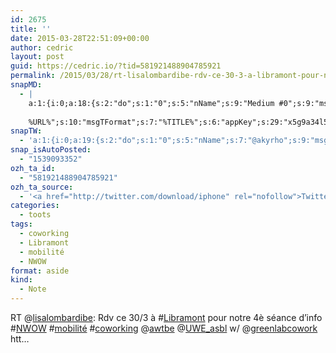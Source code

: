 ```yaml
---
id: 2675
title: ''
date: 2015-03-28T22:51:09+00:00
author: cedric
layout: post
guid: https://cedric.io/?tid=581921488904785921
permalink: /2015/03/28/rt-lisalombardibe-rdv-ce-30-3-a-libramont-pour-notre-4e-seance-dinfo-nwow-mobilite-coworking-awtbe-uwe_asbl-w-greenlabcowork-htt/
snapMD:
  - |
    a:1:{i:0;a:18:{s:2:"do";s:1:"0";s:5:"nName";s:9:"Medium #0";s:9:"msgFormat";s:19:"%FULLTEXT%
    
    %URL%";s:10:"msgTFormat";s:7:"%TITLE%";s:6:"appKey";s:29:"x5g9a34l5z294i5y2q284e4g54454";s:6:"appSec";s:85:"d3h0a44e4s2b4i5u2r234m5f5b4v2l5q2a444h574347464a454x2w20374447494c484b4w2c464f5u2d4z2";s:8:"inclTags";s:1:"1";s:7:"fltrsOn";i:0;s:5:"fltrs";a:0:{}s:7:"proxyOn";i:0;s:7:"useSURL";i:0;s:1:"v";i:350;s:4:"publ";s:1:"0";s:11:"accessToken";s:65:"2353413aa5437433e5648ccf74a16119308317c52d1a24d8ed99f26add037528a";s:12:"appAppUserID";s:65:"104b21fd8da79171a6e7bf800d03b4b761204f242935e05d2d86850a6b1635f77";s:14:"appAppUserName";s:26:"Cédric Bousmanne (akyrho)";s:13:"appAppUserURL";s:26:"https://medium.com/@akyrho";s:7:"pubList";a:0:{}}}
snapTW:
  - 'a:1:{i:0;a:19:{s:2:"do";s:1:"0";s:5:"nName";s:7:"@akyrho";s:9:"msgFormat";s:26:"%TITLE%. %EXCERPT% - %URL%";s:6:"appKey";s:55:"x5g9a8325v2y475r3c4m48584n53446p423r3r5u3e356j5j3k4r2p3";s:6:"appSec";s:105:"d3h0a94o46415u594v3q5l5n5l4r4x474x4j484o473u4i5w2m4k494z2k344n306n5r3l5v2s554p4n3p3k45495c3z4v4d3m3u5w525";s:7:"fltrsOn";i:0;s:5:"fltrs";a:0:{}s:7:"proxyOn";i:0;s:7:"useSURL";i:0;s:1:"v";i:350;s:5:"twURL";s:25:"http://twitter.com/akyrho";s:11:"accessToken";s:50:"6678782-Eyg60SCeh7762DEIsYtTPD5GVeOuSN8ATMdF2Lpppe";s:14:"accessTokenSec";s:45:"PgGDCbcYLJnR5esZjY9ID72A33mUNCYnQwaQTBsojSJNa";s:5:"tw140";i:0;s:10:"riComments";s:1:"1";s:11:"riCommentsM";s:1:"1";s:12:"riCommentsAA";s:1:"1";s:8:"attchImg";s:1:"1";s:9:"wpImgSize";s:4:"full";}}'
snap_isAutoPosted:
  - "1539093352"
ozh_ta_id:
  - "581921488904785921"
ozh_ta_source:
  - '<a href="http://twitter.com/download/iphone" rel="nofollow">Twitter for iPhone</a>'
categories:
  - toots
tags:
  - coworking
  - Libramont
  - mobilité
  - NWOW
format: aside
kind:
  - Note
---
```

RT <span class="username username_linked">@<a href="https://twitter.com/lisalombardibe" title="Lisa Lombardi">lisalombardibe</a></span>: Rdv ce 30/3 à <span class="hashtag hashtag_local">#<a href="https://cedric.io/tag/libramont/">Libramont</a> pour notre 4è séance d&rsquo;info <span class="hashtag hashtag_local">#<a href="https://cedric.io/tag/nwow/">NWOW</a> <span class="hashtag hashtag_local">#<a href="https://cedric.io/tag/mobilite/">mobilité</a> <span class="hashtag hashtag_local">#<a href="https://cedric.io/tag/coworking/">coworking</a> <span class="username username_linked">@<a href="https://twitter.com/awtbe" title="AWT">awtbe</a></span> <span class="username username_linked">@<a href="https://twitter.com/UWE_asbl" title="UWE asbl">UWE_asbl</a></span> w/ <span class="username username_linked">@<a href="https://twitter.com/greenlabcowork" title="Greenlab Coworking">greenlabcowork</a></span> htt…</p>